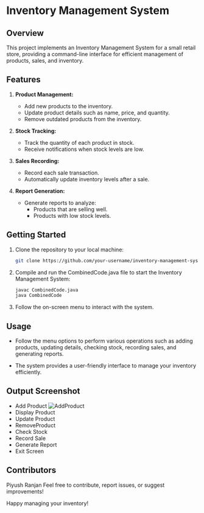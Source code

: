 # Inventory Management System

## Overview

This project implements an Inventory Management System for a small retail store, providing a command-line interface for efficient management of products, sales, and inventory.

## Features

1. **Product Management:**
   - Add new products to the inventory.
   - Update product details such as name, price, and quantity.
   - Remove outdated products from the inventory.

2. **Stock Tracking:**
   - Track the quantity of each product in stock.
   - Receive notifications when stock levels are low.

3. **Sales Recording:**
   - Record each sale transaction.
   - Automatically update inventory levels after a sale.

4. **Report Generation:**
   - Generate reports to analyze:
     - Products that are selling well.
     - Products with low stock levels.

## Getting Started

1. Clone the repository to your local machine:

   ```bash
   git clone https://github.com/your-username/inventory-management-system.git
   
2. Compile and run the CombinedCode.java file to start the Inventory Management System:

   ```bash
   javac CombinedCode.java
   java CombinedCode
   
3. Follow the on-screen menu to interact with the system.

## Usage
   - Follow the menu options to perform various operations such as adding products, updating details, checking stock, recording sales, and generating reports.

   - The system provides a user-friendly interface to manage your inventory efficiently.

## Output Screenshot
   - Add Product
   ![AddProduct](Images/01_AddProduct.png)
   - Display Product
   - Update Product
   - RemoveProduct
   - Check Stock
   - Record Sale
   - Generate Report
   - Exit Screen

<!-- Replace "path/to/screenshot.png" with the actual path to your output screenshot. -->

## Contributors
Piyush Ranjan
Feel free to contribute, report issues, or suggest improvements!

Happy managing your inventory!


